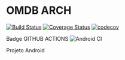 # OMDB ARCH

[![Build Status](https://travis-ci.org/rafaelmeteoro/omdb-arch.svg?branch=master)](https://travis-ci.org/rafaelmeteoro/omdb-arch)
[![Coverage Status](https://coveralls.io/repos/github/rafaelmeteoro/omdb-arch/badge.svg?branch=master)](https://coveralls.io/github/rafaelmeteoro/omdb-arch?branch=master)
[![codecov](https://codecov.io/gh/rafaelmeteoro/omdb-arch/branch/master/graph/badge.svg)](https://codecov.io/gh/rafaelmeteoro/omdb-arch)

Badge GITHUB ACTIONS
![Android CI](https://github.com/rafaelmeteoro/omdb-arch/workflows/Android%20CI/badge.svg?branch=master)

Projeto Android